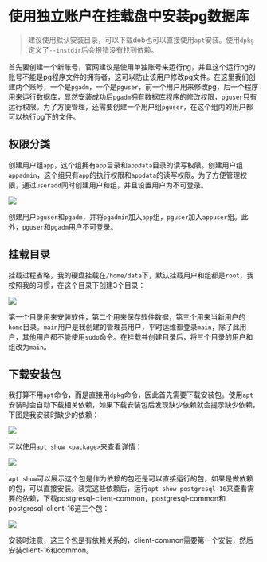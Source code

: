 # 使用独立账户在挂载盘中安装pg数据库

> 建议使用默认安装目录，可以下载deb也可以直接使用`apt`安装。使用`dpkg`定义了`--instdir`后会报错没有找到依赖。

首先要创建一个新账号，官网建议是使用单独账号来运行pg，并且这个运行pg的账号不能是pg程序文件的拥有者，这可以防止该用户修改pg文件。在这里我们创建两个账号，一个是`pgadm`，一个是`pguser`，前一个用户用来修改pg，后一个程序用来运行数据库，显然安装成功后`pgadm`拥有数据库程序的修改权限，`pguser`只有运行权限。为了方便管理，还需要创建一个用户组`pguser`，在这个组内的用户都可以执行pg下的文件。

## 权限分类

创建用户组`app`，这个组拥有`app`目录和`appdata`目录的读写权限。创建用户组`appadmin`，这个组只有`app`的执行权限和`appdata`的读写权限。为了方便管理权限，通过`useradd`同时创建用户和组，并且设置用户为不可登录。

<!-- 删除 -->
<!-- ![](https://picture-home.obs.cn-south-1.myhuaweicloud.com/markdown-picture/20241114231442.png) -->

![](https://picture-home.obs.cn-south-1.myhuaweicloud.com/markdown-picture/20241114232947.png)



<!-- 需要删除文件 -->
<!-- ![](https://picture-home.obs.cn-south-1.myhuaweicloud.com/markdown-picture/20241114223832.png) -->

创建用户`pguser`和`pgadm`，并将`pgadmin`加入`app`组，`pguser`加入`appuser`组。此外，`pguser`和`pgadm`用户不可登录。

## 挂载目录

挂载过程省略，我的硬盘挂载在`/home/data`下，默认挂载用户和组都是`root`，我按照我的习惯，在这个目录下创建3个目录：

![](https://picture-home.obs.cn-south-1.myhuaweicloud.com/markdown-picture/20241114220013.png)

第一个目录用来安装软件，第二个用来保存软件数据，第三个用来当新用户的`home`目录。`main`用户是我创建的管理员用户，平时运维都登录`main`，除了此用户，其他用户都不能使用`sudo`命令。在挂载并创建目录后，将三个目录的用户和组改为`main`。

## 下载安装包

我打算不用`apt`命令，而是直接用`dpkg`命令，因此首先需要下载安装包。使用`apt`安装时会自动下载相关依赖，如果下载安装包后发现缺少依赖就会提示缺少依赖，下图是我安装时缺少的依赖：

![](https://picture-home.obs.cn-south-1.myhuaweicloud.com/markdown-picture/image-2.png)

可以使用`apt show <package>`来查看详情：

![](https://picture-home.obs.cn-south-1.myhuaweicloud.com/markdown-picture/image-3.png)

`apt show`可以展示这个包是作为依赖的包还是可以直接运行的包，如果是做依赖的包，可以直接安装。装完这些依赖后，运行`apt show postgresql-16`来查看需要的依赖，下载postgresql-client-common，postgresql-common和postgresql-client-16这三个包：

![](https://picture-home.obs.cn-south-1.myhuaweicloud.com/markdown-picture/image-4.png)

安装时注意，这三个包是有依赖关系的，client-common需要第一个安装，然后安装client-16和common。
